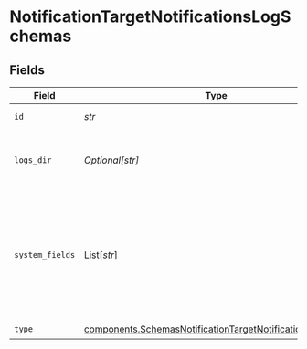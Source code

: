 # NotificationTargetNotificationsLogSchemas


## Fields

| Field                                                                                                                                | Type                                                                                                                                 | Required                                                                                                                             | Description                                                                                                                          |
| ------------------------------------------------------------------------------------------------------------------------------------ | ------------------------------------------------------------------------------------------------------------------------------------ | ------------------------------------------------------------------------------------------------------------------------------------ | ------------------------------------------------------------------------------------------------------------------------------------ |
| `id`                                                                                                                                 | *str*                                                                                                                                | :heavy_check_mark:                                                                                                                   | Unique ID for this output                                                                                                            |
| `logs_dir`                                                                                                                           | *Optional[str]*                                                                                                                      | :heavy_minus_sign:                                                                                                                   | Directory in which to store the notification log                                                                                     |
| `system_fields`                                                                                                                      | List[*str*]                                                                                                                          | :heavy_minus_sign:                                                                                                                   | Set of fields to automatically add to events using this output. E.g.: cribl_pipe, c*. Wildcards supported.                           |
| `type`                                                                                                                               | [components.SchemasNotificationTargetNotificationsLogType](../../models/components/schemasnotificationtargetnotificationslogtype.md) | :heavy_check_mark:                                                                                                                   | N/A                                                                                                                                  |
